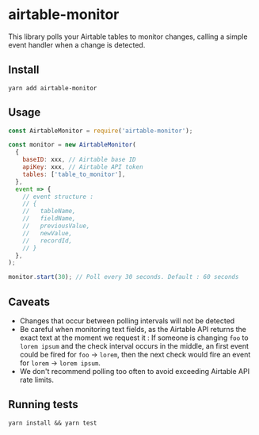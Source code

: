 # airtable-monitor

This library polls your Airtable tables to monitor changes, calling a simple event handler when a change is detected.

## Install

`yarn add airtable-monitor`

## Usage

```js
const AirtableMonitor = require('airtable-monitor');

const monitor = new AirtableMonitor(
  {
    baseID: xxx, // Airtable base ID
    apiKey: xxx, // Airtable API token
    tables: ['table_to_monitor'],
  },
  event => {
    // event structure :
    // {
    //   tableName,
    //   fieldName,
    //   previousValue,
    //   newValue,
    //   recordId,
    // }
  },
);

monitor.start(30); // Poll every 30 seconds. Default : 60 seconds
```

## Caveats

- Changes that occur between polling intervals will not be detected
- Be careful when monitoring text fields, as the Airtable API returns the exact text at the moment we request it : If someone is changing `foo` to `lorem ipsum` and the check interval occurs in the middle, an first event could be fired for `foo` -> `lorem`, then the next check would fire an event for `lorem` -> `lorem ipsum`.
- We don't recommend polling too often to avoid exceeding Airtable API rate limits.

## Running tests

`yarn install && yarn test`

